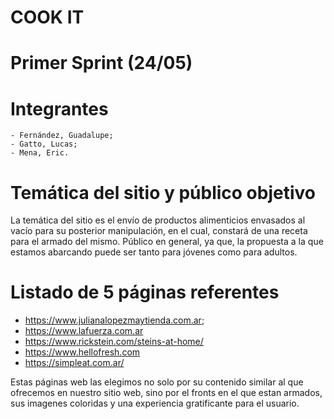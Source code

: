 # COOK IT


# Primer Sprint (24/05)


# Integrantes
    - Fernández, Guadalupe;
    - Gatto, Lucas;
    - Mena, Eric. 


# Temática del sitio y público objetivo

La temática del sitio es el envío de productos alimenticios envasados al vacío para su posterior manipulación, en el cual, constará de una receta para el armado del mismo. 
Público en general, ya que, la propuesta a la que estamos abarcando puede ser tanto para jóvenes como para adultos. 

# Listado de 5 páginas referentes 
- https://www.julianalopezmaytienda.com.ar;
- https://www.lafuerza.com.ar
- https://www.rickstein.com/steins-at-home/
- https://www.hellofresh.com
- https://simpleat.com.ar/

Estas páginas web las elegimos no solo por su contenido similar al que ofrecemos en nuestro sitio web, sino por el fronts en el que estan armados, sus imagenes coloridas y una experiencia gratificante para el usuario.  
